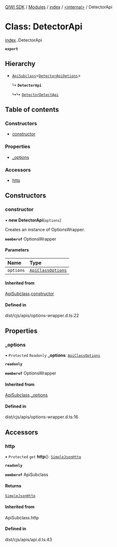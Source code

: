 [QIWI SDK](../README.md) / [Modules](../modules.md) / [index](../modules/index.md) / [<internal\>](../modules/index._internal_.md) / DetectorApi

# Class: DetectorApi

[index](../modules/index.md).[<internal>](../modules/index._internal_.md).DetectorApi

**`export`**

## Hierarchy

- [`ApiSubclass`](index._internal_.ApiSubclass.md)<[`DetectorApiOptions`](../modules/index.QIWI.md#detectorapioptions)\>

  ↳ **`DetectorApi`**

  ↳↳ [`DetectorDetectApi`](index._internal_.DetectorDetectApi.md)

## Table of contents

### Constructors

- [constructor](index._internal_.DetectorApi.md#constructor)

### Properties

- [\_options](index._internal_.DetectorApi.md#_options)

### Accessors

- [http](index._internal_.DetectorApi.md#http)

## Constructors

### constructor

• **new DetectorApi**(`options`)

Creates an instance of OptionsWrapper.

**`memberof`** OptionsWrapper

#### Parameters

| Name | Type |
| :------ | :------ |
| `options` | [`ApiClassOptions`](../interfaces/index._internal_.ApiClassOptions.md) |

#### Inherited from

[ApiSubclass](index._internal_.ApiSubclass.md).[constructor](index._internal_.ApiSubclass.md#constructor)

#### Defined in

dist/cjs/apis/options-wrapper.d.ts:22

## Properties

### \_options

• `Protected` `Readonly` **\_options**: [`ApiClassOptions`](../interfaces/index._internal_.ApiClassOptions.md)

**`readonly`**

**`memberof`** OptionsWrapper

#### Inherited from

[ApiSubclass](index._internal_.ApiSubclass.md).[_options](index._internal_.ApiSubclass.md#_options)

#### Defined in

dist/cjs/apis/options-wrapper.d.ts:16

## Accessors

### http

• `Protected` `get` **http**(): [`SimpleJsonHttp`](index.QIWI.SimpleJsonHttp.md)

**`readonly`**

**`memberof`** ApiSubclass

#### Returns

[`SimpleJsonHttp`](index.QIWI.SimpleJsonHttp.md)

#### Inherited from

ApiSubclass.http

#### Defined in

dist/cjs/apis/api.d.ts:43
